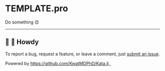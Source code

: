 # TEMPLATE.pro

Do something :blush:

---

## :wave: :cowboy_hat_face: Howdy

To report a bug, request a feature, or leave a comment, just [submit an issue](https://github.com/KwatMDPhD/TEMPLATE.pro/issues/new/choose).

Powered by https://github.com/KwatMDPhD/Kata.jl_
